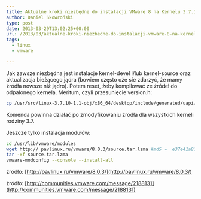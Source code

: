 ```yaml
---
title: Aktualne kroki niezbędne do instalacji VMware 8 na Kernelu 3.7.10
author: Daniel Skowroński
type: post
date: 2013-03-29T13:02:25+00:00
url: /2013/03/aktualne-kroki-niezbedne-do-instalacji-vmware-8-na-kernelu-3-7-10/
tags:
  - linux
  - vmware

---
```

<!--break-->Jak zawsze niezbędna jest instalacje kernel-devel i/lub kernel-source oraz aktualizacja bieżącego jądra (bowiem często oże sie zdarzyć, że mamy źródła nowsze niż jądro). Potem reset, żeby kompilować ze źródeł do odpalonego kernela. Meritum, czyli przesunięcie version.h:

```bash
cp /usr/src/linux-3.7.10-1.1-obj/x86_64/desktop/include/generated/uapi/linux/version.h /lib/modules/$(uname -r)/build/include/linux

```


Komenda powinna działać po zmodyfikowaniu źródła dla wszystkich kerneli rodziny 3.7.

Jeszcze tylko instalacja modułów:

```bash
cd /usr/lib/vmware/modules
wget http:// pavlinux.ru/vmware/8.0.3/source.tar.lzma #md5 =  e37e41a818a47ec868bdb493197aaf63
tar -xf source.tar.lzma
vmware-modconfig --console --install-all

```




źródło: [http://pavlinux.ru/vmware/8.0.3/](http://pavlinux.ru/vmware/8.0.3/)

źródło: [http://communities.vmware.com/message/2188131](http://communities.vmware.com/message/2188131)
